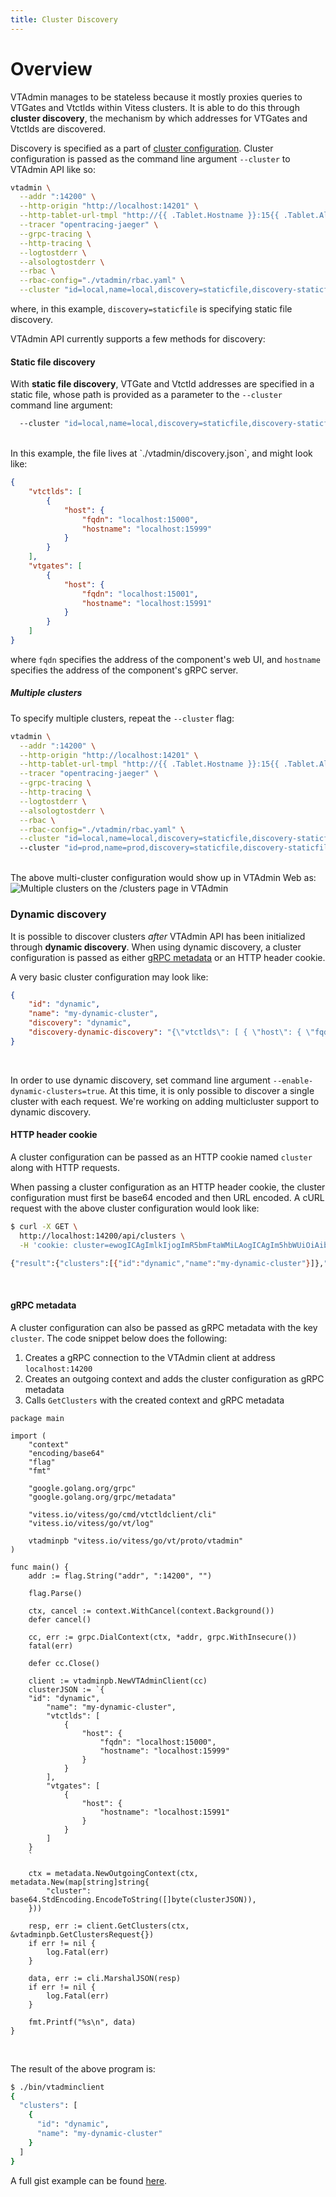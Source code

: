 ```yaml
---
title: Cluster Discovery
---
```


# Overview
VTAdmin manages to be stateless because it mostly proxies queries to VTGates and Vtctlds within Vitess clusters. It is able to do this through **cluster discovery**, the mechanism by which addresses for VTGates and Vtctlds are discovered.

Discovery is specified as a part of [cluster configuration](https://github.com/vitessio/vitess/blob/main/doc/vtadmin/clusters.yaml). Cluster configuration is passed as the command line argument `--cluster` to VTAdmin API like so:
```bash
vtadmin \
  --addr ":14200" \
  --http-origin "http://localhost:14201" \
  --http-tablet-url-tmpl "http://{{ .Tablet.Hostname }}:15{{ .Tablet.Alias.Uid }}" \
  --tracer "opentracing-jaeger" \
  --grpc-tracing \
  --http-tracing \
  --logtostderr \
  --alsologtostderr \
  --rbac \
  --rbac-config="./vtadmin/rbac.yaml" \
  --cluster "id=local,name=local,discovery=staticfile,discovery-staticfile-path=./vtadmin/discovery.json,tablet-fqdn-tmpl={{ .Tablet.Hostname }}:15{{ .Tablet.Alias.Uid }}"
```
where, in this example, `discovery=staticfile` is specifying static file discovery.

VTAdmin API currently supports a few methods for discovery:

#### Static file discovery
With **static file discovery**, VTGate and Vtctld addresses are specified in a static file, whose path is provided as a parameter to the `--cluster` command line argument:
```bash
  --cluster "id=local,name=local,discovery=staticfile,discovery-staticfile-path=./vtadmin/discovery.json,tablet-fqdn-tmpl={{ .Tablet.Hostname }}:15{{ .Tablet.Alias.Uid }}"
```
<br/>
In this example, the file lives at `./vtadmin/discovery.json`, and might look like:

```json
{
    "vtctlds": [
        {
            "host": {
                "fqdn": "localhost:15000",
                "hostname": "localhost:15999"
            }
        }
    ],
    "vtgates": [
        {
            "host": {
                "fqdn": "localhost:15001",
                "hostname": "localhost:15991"
            }
        }
    ]
}
```

where `fqdn` specifies the address of the component's web UI, and `hostname` specifies the address of the component's gRPC server.

##### Multiple clusters
To specify multiple clusters, repeat the `--cluster` flag:
```bash
vtadmin \
  --addr ":14200" \
  --http-origin "http://localhost:14201" \
  --http-tablet-url-tmpl "http://{{ .Tablet.Hostname }}:15{{ .Tablet.Alias.Uid }}" \
  --tracer "opentracing-jaeger" \
  --grpc-tracing \
  --http-tracing \
  --logtostderr \
  --alsologtostderr \
  --rbac \
  --rbac-config="./vtadmin/rbac.yaml" \
  --cluster "id=local,name=local,discovery=staticfile,discovery-staticfile-path=./vtadmin/discovery-local.json,tablet-fqdn-tmpl={{ .Tablet.Hostname }}:15{{ .Tablet.Alias.Uid }}"
  --cluster "id=prod,name=prod,discovery=staticfile,discovery-staticfile-path=./vtadmin/discovery-prod.json,tablet-fqdn-tmpl={{ .Tablet.Hostname }}:15{{ .Tablet.Alias.Uid }}"
```
<br/>
The above multi-cluster configuration would show up in VTAdmin Web as:

<img src="/files/2022-12-01-vtadmin-intro/multiclusters.png" alt="Multiple clusters on the /clusters page in VTAdmin"/>

### Dynamic discovery
It is possible to discover clusters _after_ VTAdmin API has been initialized through **dynamic discovery**. When using dynamic discovery, a cluster configuration is passed as either [gRPC metadata](https://github.com/grpc/grpc-go/blob/master/Documentation/grpc-metadata.md) or an HTTP header cookie.

A very basic cluster configuration may look like:
```json
{
    "id": "dynamic",
    "name": "my-dynamic-cluster",
    "discovery": "dynamic",
    "discovery-dynamic-discovery": "{\"vtctlds\": [ { \"host\": { \"fqdn\": \"localhost:15000\", \"hostname\": \"localhost:15999\" } } ], \"vtgates\": [ { \"host\": {\"hostname\": \"localhost:15991\" } } ] }"
}
```
<br/>

In order to use dynamic discovery, set command line argument `--enable-dynamic-clusters=true`. At this time, it is only possible to discover a single cluster with each request. We're working on adding multicluster support to dynamic discovery.
#### HTTP header cookie
A cluster configuration can be passed as an HTTP cookie named `cluster` along with HTTP requests.

When passing a cluster configuration as an HTTP header cookie, the cluster configuration must first be base64 encoded and then URL encoded. A cURL request with the above cluster configuration would look like:

```bash
$ curl -X GET \
  http://localhost:14200/api/clusters \
  -H 'cookie: cluster=ewogICAgImlkIjogImR5bmFtaWMiLAogICAgIm5hbWUiOiAibXktZHluYW1pYy1jbHVzdGVyIiwKICAgICJkaXNjb3ZlcnkiOiAiZHluYW1pYyIsCiAgICAiZGlzY292ZXJ5LWR5bmFtaWMtZGlzY292ZXJ5IjogIntcInZ0Y3RsZHNcIjogWyB7IFwiaG9zdFwiOiB7IFwiZnFkblwiOiBcImxvY2FsaG9zdDoxNTAwMFwiLCBcImhvc3RuYW1lXCI6IFwibG9jYWxob3N0OjE1OTk5XCIgfSB9IF0sIFwidnRnYXRlc1wiOiBbIHsgXCJob3N0XCI6IHtcImhvc3RuYW1lXCI6IFwibG9jYWxob3N0OjE1OTkxXCIgfSB9IF0gfSIKfQ%3D%3D'

{"result":{"clusters":[{"id":"dynamic","name":"my-dynamic-cluster"}]},"ok":true}
```
<br/>

#### gRPC metadata
A cluster configuration can also be passed as gRPC metadata with the key `cluster`. The code snippet below does the following:
1. Creates a gRPC connection to the VTAdmin client at address `localhost:14200`
2. Creates an outgoing context and adds the cluster configuration as gRPC metadata
3. Calls `GetClusters` with the created context and gRPC metadata

```golang
package main

import (
	"context"
	"encoding/base64"
	"flag"
	"fmt"

	"google.golang.org/grpc"
	"google.golang.org/grpc/metadata"

	"vitess.io/vitess/go/cmd/vtctldclient/cli"
	"vitess.io/vitess/go/vt/log"

	vtadminpb "vitess.io/vitess/go/vt/proto/vtadmin"
)

func main() {
	addr := flag.String("addr", ":14200", "")

	flag.Parse()

	ctx, cancel := context.WithCancel(context.Background())
	defer cancel()

	cc, err := grpc.DialContext(ctx, *addr, grpc.WithInsecure())
	fatal(err)

	defer cc.Close()

	client := vtadminpb.NewVTAdminClient(cc)
	clusterJSON := `{
    "id": "dynamic",
		"name": "my-dynamic-cluster",
		"vtctlds": [
			{
				"host": {
					"fqdn": "localhost:15000",
					"hostname": "localhost:15999"
				}
			}
		],
		"vtgates": [
			{
				"host": {
					"hostname": "localhost:15991"
				}
			}
		]
	}
	`

	ctx = metadata.NewOutgoingContext(ctx, metadata.New(map[string]string{
		"cluster": base64.StdEncoding.EncodeToString([]byte(clusterJSON)),
	}))

	resp, err := client.GetClusters(ctx, &vtadminpb.GetClustersRequest{})
	if err != nil {
		log.Fatal(err)
	}

	data, err := cli.MarshalJSON(resp)
	if err != nil {
		log.Fatal(err)
	}

	fmt.Printf("%s\n", data)
}
```
<br/>

The result of the above program is:
```bash
$ ./bin/vtadminclient
{
  "clusters": [
    {
      "id": "dynamic",
      "name": "my-dynamic-cluster"
    }
  ]
}
```
A full gist example can be found [here](https://gist.github.com/ajm188/5b5c8ba0cc5660298697e0f762081d45).